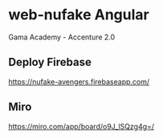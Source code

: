 # web-nufake Angular

Gama Academy - Accenture 2.0

## Deploy Firebase

https://nufake-avengers.firebaseapp.com/

## Miro
https://miro.com/app/board/o9J_lSQzg4g=/


